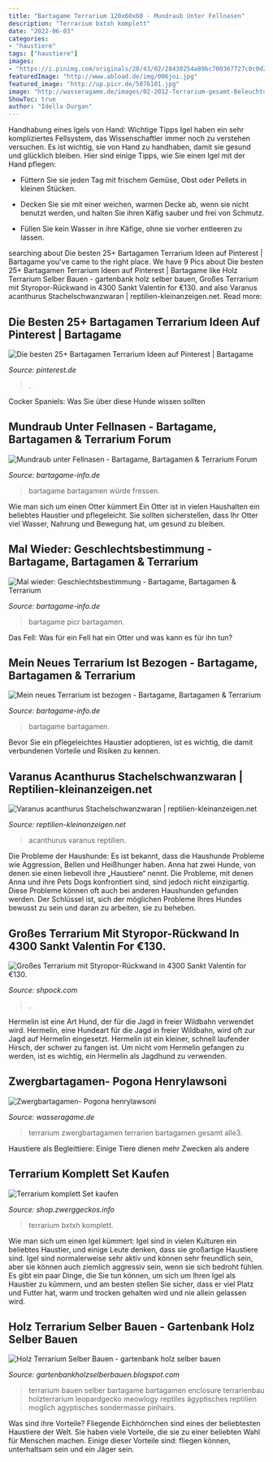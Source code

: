 ```yaml
---
title: "Bartagame Terrarium 120x60x60 - Mundraub Unter Fellnasen"
description: "Terrarium bxtxh komplett"
date: "2022-06-03"
categories:
- "haustiere"
tags: ["haustiere"]
images:
- "https://i.pinimg.com/originals/28/43/02/28430254a89bc700367727c0c0d291bc.jpg"
featuredImage: "http://www.abload.de/img/006joi.jpg"
featured_image: "http://up.picr.de/5076101.jpg"
image: "http://wasseragame.de/images/02-2012-Terrarium-gesamt-Beleuchtung.jpg"
ShowToc: true
author: "Idella Durgan"
---
```



Handhabung eines Igels von Hand: Wichtige Tipps
Igel haben ein sehr kompliziertes Fellsystem, das Wissenschaftler immer noch zu verstehen versuchen. Es ist wichtig, sie von Hand zu handhaben, damit sie gesund und glücklich bleiben. Hier sind einige Tipps, wie Sie einen Igel mit der Hand pflegen:
- Füttern Sie sie jeden Tag mit frischem Gemüse, Obst oder Pellets in kleinen Stücken.

- Decken Sie sie mit einer weichen, warmen Decke ab, wenn sie nicht benutzt werden, und halten Sie ihren Käfig sauber und frei von Schmutz.

- Füllen Sie kein Wasser in ihre Käfige, ohne sie vorher entleeren zu lassen.

	

		
searching about Die besten 25+ Bartagamen Terrarium Ideen auf Pinterest | Bartagame you've came to the right place. We have 9 Pics about Die besten 25+ Bartagamen Terrarium Ideen auf Pinterest | Bartagame like Holz Terrarium Selber Bauen - gartenbank holz selber bauen, Großes Terrarium mit Styropor-Rückwand in 4300 Sankt Valentin for €130. and also Varanus acanthurus Stachelschwanzwaran | reptilien-kleinanzeigen.net. Read more:
		
    
## Die Besten 25+ Bartagamen Terrarium Ideen Auf Pinterest | Bartagame

<img loading=lazy src="https://i.pinimg.com/originals/6d/b3/15/6db3150fcc4b79fcf240c03d0b6784a5.jpg" onerror="this.onerror=null;this.src='https://tse1.mm.bing.net/th?id=OIP.7ZqCtjpsN5PJ87tNt8X6cQHaFj&amp;pid=15.1';" alt="Die besten 25+ Bartagamen Terrarium Ideen auf Pinterest | Bartagame">

_Source: pinterest.de_

>. 

	

Cocker Spaniels: Was Sie über diese Hunde wissen sollten

    
## Mundraub Unter Fellnasen - Bartagame, Bartagamen &amp; Terrarium Forum

<img loading=lazy src="http://www.abload.de/img/img_1448t9lw.jpg" onerror="this.onerror=null;this.src='https://tse1.mm.bing.net/th?id=OIP.fBmx46vkZj_kSKdEkcwJeQHaEK&amp;pid=15.1';" alt="Mundraub unter Fellnasen - Bartagame, Bartagamen &amp; Terrarium Forum">

_Source: bartagame-info.de_

>bartagame bartagamen würde fressen. 

	

Wie man sich um einen Otter kümmert
Ein Otter ist in vielen Haushalten ein beliebtes Haustier und pflegeleicht. Sie sollten sicherstellen, dass Ihr Otter viel Wasser, Nahrung und Bewegung hat, um gesund zu bleiben.

    
## Mal Wieder: Geschlechtsbestimmung - Bartagame, Bartagamen &amp; Terrarium

<img loading=lazy src="http://up.picr.de/5076101.jpg" onerror="this.onerror=null;this.src='https://tse1.mm.bing.net/th?id=OIP.J990kvYEyVrtOay1ghJ6kwHaFj&amp;pid=15.1';" alt="Mal wieder: Geschlechtsbestimmung - Bartagame, Bartagamen &amp; Terrarium">

_Source: bartagame-info.de_

>bartagame picr bartagamen. 

	

Das Fell: Was für ein Fell hat ein Otter und was kann es für ihn tun?

    
## Mein Neues Terrarium Ist Bezogen - Bartagame, Bartagamen &amp; Terrarium

<img loading=lazy src="http://www.abload.de/img/006joi.jpg" onerror="this.onerror=null;this.src='https://tse4.mm.bing.net/th?id=OIP.gYjDh2MOMHW1ki8tb_yXqQAAAA&amp;pid=15.1';" alt="Mein neues Terrarium ist bezogen - Bartagame, Bartagamen &amp; Terrarium">

_Source: bartagame-info.de_

>bartagame bartagamen. 

	

Bevor Sie ein pflegeleichtes Haustier adoptieren, ist es wichtig, die damit verbundenen Vorteile und Risiken zu kennen.

    
## Varanus Acanthurus Stachelschwanzwaran | Reptilien-kleinanzeigen.net

<img loading=lazy src="https://www.reptilien-kleinanzeigen.net/export/pi8lntyHpKu3.jpg" onerror="this.onerror=null;this.src='https://tse2.mm.bing.net/th?id=OIP.42XYxS51ArwX3I_jUQQ0OgHaFj&amp;pid=15.1';" alt="Varanus acanthurus Stachelschwanzwaran | reptilien-kleinanzeigen.net">

_Source: reptilien-kleinanzeigen.net_

>acanthurus varanus reptilien. 

	

Die Probleme der Haushunde: Es ist bekannt, dass die Haushunde Probleme wie Aggression, Bellen und Heißhunger haben.
Anna hat zwei Hunde, von denen sie einen liebevoll ihre „Haustiere“ nennt. Die Probleme, mit denen Anna und ihre Pets Dogs konfrontiert sind, sind jedoch nicht einzigartig. Diese Probleme können oft auch bei anderen Haushunden gefunden werden. Der Schlüssel ist, sich der möglichen Probleme Ihres Hundes bewusst zu sein und daran zu arbeiten, sie zu beheben.

    
## Großes Terrarium Mit Styropor-Rückwand In 4300 Sankt Valentin For €130.

<img loading=lazy src="https://webimg.secondhandapp.com/1.1/52eff9151da7c3303b0000ff" onerror="this.onerror=null;this.src='https://tse1.mm.bing.net/th?id=OIP.87UC2JuOEJt87GuSoWsHtQHaFj&amp;pid=15.1';" alt="Großes Terrarium mit Styropor-Rückwand in 4300 Sankt Valentin for €130.">

_Source: shpock.com_

>. 

	

Hermelin ist eine Art Hund, der für die Jagd in freier Wildbahn verwendet wird.
Hermelin, eine Hundeart für die Jagd in freier Wildbahn, wird oft zur Jagd auf Hermelin eingesetzt. Hermelin ist ein kleiner, schnell laufender Hirsch, der schwer zu fangen ist. Um nicht vom Hermelin gefangen zu werden, ist es wichtig, ein Hermelin als Jagdhund zu verwenden.

    
## Zwergbartagamen- Pogona Henrylawsoni

<img loading=lazy src="http://wasseragame.de/images/02-2012-Terrarium-gesamt-Beleuchtung.jpg" onerror="this.onerror=null;this.src='https://tse2.mm.bing.net/th?id=OIP.V4XRafjVaflOh6HumqhvBQHaF1&amp;pid=15.1';" alt="Zwergbartagamen- Pogona henrylawsoni">

_Source: wasseragame.de_

>terrarium zwergbartagamen terrarien bartagamen gesamt alle3. 

	

Haustiere als Begleittiere: Einige Tiere dienen mehr Zwecken als andere

    
## Terrarium Komplett Set Kaufen

<img loading=lazy src="https://shop.zwerggeckos.info/wp-content/uploads/2018/11/exo-terra-set-terrarium-bamboo-forest-kit-bxtxh-48x475x63-cm-262x350.jpg" onerror="this.onerror=null;this.src='https://tse3.mm.bing.net/th?id=OIP.CBRX_7h-m942504PwCCiAAAAAA&amp;pid=15.1';" alt="Terrarium komplett Set kaufen">

_Source: shop.zwerggeckos.info_

>terrarium bxtxh komplett. 

	

Wie man sich um einen Igel kümmert:
Igel sind in vielen Kulturen ein beliebtes Haustier, und einige Leute denken, dass sie großartige Haustiere sind. Igel sind normalerweise sehr aktiv und können sehr freundlich sein, aber sie können auch ziemlich aggressiv sein, wenn sie sich bedroht fühlen. Es gibt ein paar Dinge, die Sie tun können, um sich um Ihren Igel als Haustier zu kümmern, und am besten stellen Sie sicher, dass er viel Platz und Futter hat, warm und trocken gehalten wird und nie allein gelassen wird.

    
## Holz Terrarium Selber Bauen - Gartenbank Holz Selber Bauen

<img loading=lazy src="https://i.pinimg.com/originals/28/43/02/28430254a89bc700367727c0c0d291bc.jpg" onerror="this.onerror=null;this.src='https://tse2.mm.bing.net/th?id=OIP.xBf1D6VTIM41lKtqryX6qgHaFj&amp;pid=15.1';" alt="Holz Terrarium Selber Bauen - gartenbank holz selber bauen">

_Source: gartenbankholzselberbauen.blogspot.com_

>terrarium bauen selber bartagame bartagamen enclosure terrarienbau holzterrarium leopardgecko meowlogy reptiles ägyptisches reptilien moglich agyptisches sondermasse pinhairs. 

	

Was sind ihre Vorteile?
Fliegende Eichhörnchen sind eines der beliebtesten Haustiere der Welt. Sie haben viele Vorteile, die sie zu einer beliebten Wahl für Menschen machen. Einige dieser Vorteile sind: fliegen können, unterhaltsam sein und ein Jäger sein.

